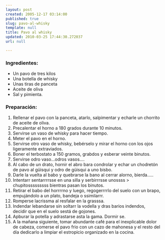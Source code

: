 ```yaml
---
layout: post
created: 2005-12-17 03:14:00
published: true
slug: pavo-al-whisky
template: null
title: Pavo al whisky
updated: 2010-03-25 17:44:30.272037
url: null

---
```


### Ingredientes:

- Un pavo de tres kilos 
- Una botella de whisky 
- Unas tiras de panceta 
- Aceite de oliva 
- Sal y pimienta.

### Preparaci&oacute;n:

1. Rellenar el pavo con la panceta, atarlo, salpimentar y echarle un chorrito de aceite de oliva.
2. Precalentar el horno a 180 grados durante 10 minutos.
3. Servirse un vaso de whisky para hacer tiempo. 
4. Meter el pavo en el horno. 
5. Servirse otro vaso de whisky, beb&eacute;rselo y mirar el horno con los ojos ligeramente extraviados.
6. Boner el terbostato a 150 gramos, grabdos y esberar veinte binutos.
7. Servirse odro vaso...odros vasos....
8. Al cabo de un drato, hornir el abro bara condrolar y echar un chodret&oacute;n de pavo al g&uuml;isqui y odro de g&uuml;isqui a uno bisbo.
9. Darle la vuelta al babo y quebrarse la bano al cerrar alorno,  bierda.....
10. Intentarr sentarrrrsse en una silla y serbirrrsse unossss > chupitosssssssss bientras pasan los binutos.
11. Retirar el babo del horrrrno y luego, regogerrrrlo del suelo con un brapo, empuj&aacute;ndolo a un plato, bandeja o ssimilarrr.
12. Romperse lacrissma al resfalar en la grasssa.
13. Indendar lebandarse sin soltarr la vodella y dras barios indendos, decidir que en el suelo sest&aacute; de gojones.
14. Apburar la potella y adrastarse asta la gama. Dormir se.
15. A la ma&ntilde;ana siguiente, tomar abundante caf&eacute; para el inexplicable dolor de cabeza, comerse el pavo frio con un cazo de mahonesa y el resto del  d&iacute;a dedicarlo a limpiar el estropicio organizado en la cocina.
